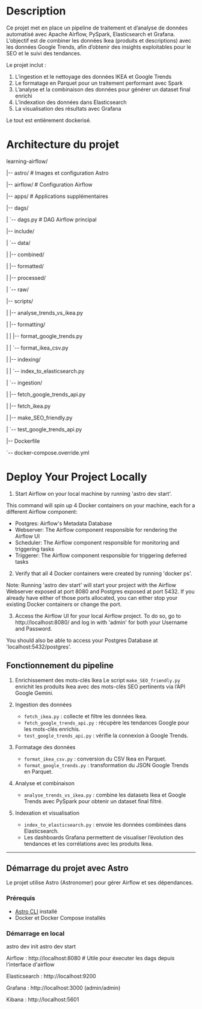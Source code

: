 # Description

Ce projet met en place un pipeline de traitement et d’analyse de données automatisé avec Apache Airflow, PySpark, Elasticsearch et Grafana.
L’objectif est de combiner les données Ikea (produits et descriptions) avec les données Google Trends, afin d’obtenir des insights exploitables pour le SEO et le suivi des tendances.

Le projet inclut :
1. L’ingestion et le nettoyage des données IKEA et Google Trends
2. Le formatage en Parquet pour un traitement performant avec Spark
3. L’analyse et la combinaison des données pour générer un dataset final enrichi
4. L’indexation des données dans Elasticsearch
5. La visualisation des résultats avec Grafana

Le tout est entièrement dockerisé.

# Architecture du projet

learning-airflow/

|-- astro/                 # Images et configuration Astro

|-- airflow/               # Configuration Airflow

|-- apps/                  # Applications supplémentaires

|-- dags/

|   `-- dags.py            # DAG Airflow principal

|-- include/

|   `-- data/

|       |-- combined/

|       |-- formatted/

|       |-- processed/

|       `-- raw/

|-- scripts/

|   |-- analyse_trends_vs_ikea.py

|   |-- formatting/

|   |   |-- format_google_trends.py

|   |   `-- format_ikea_csv.py

|   |-- indexing/

|   |   `-- index_to_elasticsearch.py

|   `-- ingestion/

|       |-- fetch_google_trends_api.py

|       |-- fetch_ikea.py

|       |-- make_SEO_friendly.py

|       `-- test_google_trends_api.py

|-- Dockerfile

`-- docker-compose.override.yml





# Deploy Your Project Locally

1. Start Airflow on your local machine by running 'astro dev start'.

This command will spin up 4 Docker containers on your machine, each for a different Airflow component:

- Postgres: Airflow's Metadata Database
- Webserver: The Airflow component responsible for rendering the Airflow UI
- Scheduler: The Airflow component responsible for monitoring and triggering tasks
- Triggerer: The Airflow component responsible for triggering deferred tasks

2. Verify that all 4 Docker containers were created by running 'docker ps'.

Note: Running 'astro dev start' will start your project with the Airflow Webserver exposed at port 8080 and Postgres exposed at port 5432. If you already have either of those ports allocated, you can either stop your existing Docker containers or change the port.

3. Access the Airflow UI for your local Airflow project. To do so, go to http://localhost:8080/ and log in with 'admin' for both your Username and Password.

You should also be able to access your Postgres Database at 'localhost:5432/postgres'.

## Fonctionnement du pipeline

1. Enrichissement des mots-clés Ikea 
   Le script `make_SEO_friendly.py` enrichit les produits Ikea avec des mots-clés SEO pertinents via l’API Google Gemini.

2. Ingestion des données
   - `fetch_ikea.py` : collecte et filtre les données Ikea.  
   - `fetch_google_trends_api.py` : récupère les tendances Google pour les mots-clés enrichis.  
   - `test_google_trends_api.py` : vérifie la connexion à Google Trends.

3. Formatage des données
   - `format_ikea_csv.py` : conversion du CSV Ikea en Parquet.  
   - `format_google_trends.py` : transformation du JSON Google Trends en Parquet.

4. Analyse et combinaison
   - `analyse_trends_vs_ikea.py` : combine les datasets Ikea et Google Trends avec PySpark pour obtenir un dataset final filtré.

5. Indexation et visualisation
   - `index_to_elasticsearch.py` : envoie les données combinées dans Elasticsearch.  
   - Les dashboards Grafana permettent de visualiser l’évolution des tendances et les corrélations avec les produits Ikea.

---

## Démarrage du projet avec Astro

Le projet utilise Astro (Astronomer) pour gérer Airflow et ses dépendances.  

### Prérequis
- [Astro CLI](https://www.astronomer.io/docs/astro/cli-installation) installé
- Docker et Docker Compose installés

### Démarrage en local

astro dev init
astro dev start

Airflow : http://localhost:8080  # Utile pour éxecuter les dags depuis l'interface d'airflow

Elasticsearch : http://localhost:9200

Grafana : http://localhost:3000 (admin/admin)

Kibana : http://localhost:5601
